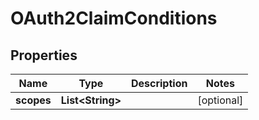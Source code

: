 

# OAuth2ClaimConditions


## Properties

| Name | Type | Description | Notes |
|------------ | ------------- | ------------- | -------------|
|**scopes** | **List&lt;String&gt;** |  |  [optional] |



